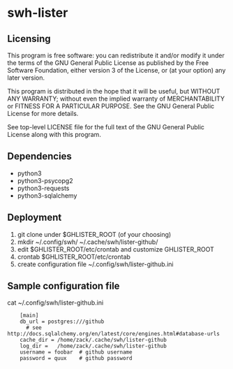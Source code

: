 swh-lister
============

Licensing
----------

This program is free software: you can redistribute it and/or modify it under
the terms of the GNU General Public License as published by the Free Software
Foundation, either version 3 of the License, or (at your option) any later
version.

This program is distributed in the hope that it will be useful, but WITHOUT ANY
WARRANTY; without even the implied warranty of MERCHANTABILITY or FITNESS FOR A
PARTICULAR PURPOSE.  See the GNU General Public License for more details.

See top-level LICENSE file for the full text of the GNU General Public License
along with this program.


Dependencies
------------

- python3
- python3-psycopg2
- python3-requests
- python3-sqlalchemy


Deployment
-----------

1. git clone under $GHLISTER_ROOT (of your choosing)
2. mkdir ~/.config/swh/ ~/.cache/swh/lister-github/
3. edit $GHLISTER_ROOT/etc/crontab and customize GHLISTER_ROOT
4. crontab $GHLISTER_ROOT/etc/crontab
5. create configuration file ~/.config/swh/lister-github.ini

Sample configuration file
-------------------------

cat ~/.config/swh/lister-github.ini

        [main]
        db_url = postgres:///github
          # see http://docs.sqlalchemy.org/en/latest/core/engines.html#database-urls
        cache_dir = /home/zack/.cache/swh/lister-github
        log_dir =   /home/zack/.cache/swh/lister-github
        username = foobar  # github username
        password = quux    # github password
